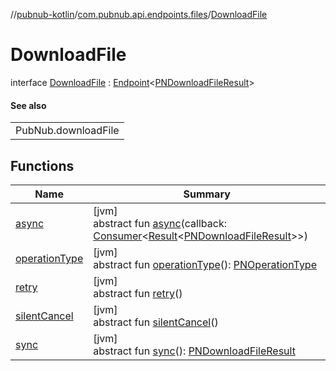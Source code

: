 //[pubnub-kotlin](../../../index.md)/[com.pubnub.api.endpoints.files](../index.md)/[DownloadFile](index.md)

# DownloadFile

interface [DownloadFile](index.md) : [Endpoint](../../com.pubnub.api/-endpoint/index.md)&lt;[PNDownloadFileResult](../../../../pubnub-core/pubnub-core-api/pubnub-core-api/com.pubnub.api.models.consumer.files/-p-n-download-file-result/index.md)&gt; 

#### See also

| |
|---|
| PubNub.downloadFile |

## Functions

| Name | Summary |
|---|---|
| [async](index.md#1040302779%2FFunctions%2F51989805) | [jvm]<br>abstract fun [async](index.md#1040302779%2FFunctions%2F51989805)(callback: [Consumer](https://docs.oracle.com/javase/8/docs/api/java/util/function/Consumer.html)&lt;[Result](../../../../pubnub-gson/com.pubnub.api.v2.callbacks/-result/index.md)&lt;[PNDownloadFileResult](../../../../pubnub-core/pubnub-core-api/pubnub-core-api/com.pubnub.api.models.consumer.files/-p-n-download-file-result/index.md)&gt;&gt;) |
| [operationType](../../com.pubnub.api.endpoints.push/-remove-channels-from-push/index.md#1414065386%2FFunctions%2F51989805) | [jvm]<br>abstract fun [operationType](../../com.pubnub.api.endpoints.push/-remove-channels-from-push/index.md#1414065386%2FFunctions%2F51989805)(): [PNOperationType](../../../../pubnub-core/pubnub-core-api/pubnub-core-api/com.pubnub.api.enums/-p-n-operation-type/index.md) |
| [retry](../../com.pubnub.api.endpoints.push/-remove-channels-from-push/index.md#2020801116%2FFunctions%2F51989805) | [jvm]<br>abstract fun [retry](../../com.pubnub.api.endpoints.push/-remove-channels-from-push/index.md#2020801116%2FFunctions%2F51989805)() |
| [silentCancel](../../com.pubnub.api.endpoints.push/-remove-channels-from-push/index.md#-675955969%2FFunctions%2F51989805) | [jvm]<br>abstract fun [silentCancel](../../com.pubnub.api.endpoints.push/-remove-channels-from-push/index.md#-675955969%2FFunctions%2F51989805)() |
| [sync](../../com.pubnub.api.endpoints.push/-remove-channels-from-push/index.md#40193115%2FFunctions%2F51989805) | [jvm]<br>abstract fun [sync](../../com.pubnub.api.endpoints.push/-remove-channels-from-push/index.md#40193115%2FFunctions%2F51989805)(): [PNDownloadFileResult](../../../../pubnub-core/pubnub-core-api/pubnub-core-api/com.pubnub.api.models.consumer.files/-p-n-download-file-result/index.md) |
